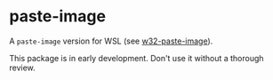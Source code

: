 # paste-image

A `paste-image` version for WSL (see [w32-paste-image](https://github.com/TobiasZawada/w32-paste-image.el)).

This package is in early development. Don't use it without a thorough review.
